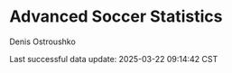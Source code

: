 # Advanced Soccer Statistics
Denis Ostroushko

<!-- gfm -->

Last successful data update: 2025-03-22 09:14:42 CST
